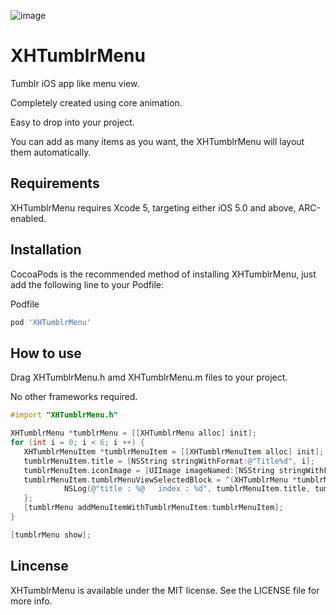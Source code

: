 ![image](https://github.com/JackTeam/XHTumblrMenu/raw/master/Screenshots/XHTumblrMenu.gif)


XHTumblrMenu
============

Tumblr iOS app like menu view.

Completely created using core animation.

Easy to drop into your project.

You can add as many items as you want, the XHTumblrMenu will layout them automatically.


## Requirements ##

XHTumblrMenu requires Xcode 5, targeting either iOS 5.0 and above, ARC-enabled.

## Installation

CocoaPods is the recommended method of installing XHTumblrMenu, just add the following line to your Podfile:

Podfile
```ruby
pod 'XHTumblrMenu'
```

## How to use ##
	
Drag XHTumblrMenu.h amd XHTumblrMenu.m files to your project. 

No other frameworks required.

```objective-c
#import "XHTumblrMenu.h"

XHTumblrMenu *tumblrMenu = [[XHTumblrMenu alloc] init];
for (int i = 0; i < 6; i ++) {
   XHTumblrMenuItem *tumblrMenuItem = [[XHTumblrMenuItem alloc] init];
   tumblrMenuItem.title = [NSString stringWithFormat:@"Title%d", i];
   tumblrMenuItem.iconImage = [UIImage imageNamed:[NSString stringWithFormat:@"Title%d.png", i]];
   tumblrMenuItem.tumblrMenuViewSelectedBlock = ^(XHTumblrMenu *tumblrMenu, XHTumblrMenuItem *tumblrMenuItem) {
            NSLog(@"title : %@   index : %d", tumblrMenuItem.title, tumblrMenuItem.index);
   };
   [tumblrMenu addMenuItemWithTumblrMenuItem:tumblrMenuItem];
}

[tumblrMenu show];
```

## Lincense ##

XHTumblrMenu is available under the MIT license. See the LICENSE file for more info.

